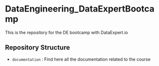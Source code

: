 # DataEngineering_DataExpertBootcamp
This is the repository for the DE bootcamp with DataExpert.io

## Repository Structure
* `documentation` : Find here all the documentation related to the course

